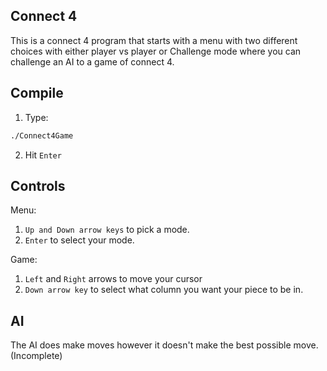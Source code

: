 ## Connect 4 

This is a connect 4 program that starts with a menu with two different choices with either player vs player or Challenge mode where you can challenge an AI to a game of connect 4. 

## Compile

1. Type:
   >
```bash
./Connect4Game
```
2. Hit `Enter`

## Controls 

Menu: 
1. `Up and Down arrow keys` to pick a mode. 
2. `Enter` to select your mode.


Game: 
1. `Left` and `Right` arrows to move your cursor 
2. `Down arrow key` to select what column you want your piece to be in.

## AI 

The AI does make moves however it doesn't make the best possible move. (Incomplete)